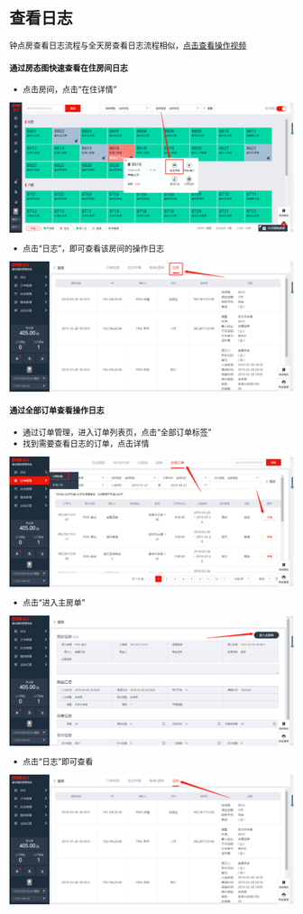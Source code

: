 # 查看日志

钟点房查看日志流程与全天房查看日志流程相似，[点击查看操作视频](http://crs-pms-vidio.oss-cn-beijing.aliyuncs.com/%E9%92%9F%E7%82%B9%E6%88%BF%E6%97%A5%E5%BF%97.mp4)

#### 通过房态图快速查看在住房间日志

* 点击房间，点击“在住详情”

![](../../.gitbook/assets/image%20%28449%29.png)

* 点击“日志”，即可查看该房间的操作日志

![](../../.gitbook/assets/image%20%28227%29.png)

#### 通过全部订单查看操作日志

* 通过订单管理，进入订单列表页，点击“全部订单标签”
* 找到需要查看日志的订单，点击详情

![](../../.gitbook/assets/image%20%28187%29.png)

* 点击“进入主房单”

![](../../.gitbook/assets/image%20%28720%29.png)

* 点击“日志”即可查看

![](../../.gitbook/assets/image%20%28116%29.png)

